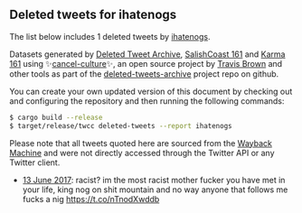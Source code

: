 ## Deleted tweets for ihatenogs

The list below includes 1 deleted tweets by
[ihatenogs](https://twitter.com/ihatenogs).



Datasets generated by [Deleted Tweet Archive](https://twitter.com/deletedtweet161), 
[SalishCoast 161](https://twitter.com/SalishCoastA) and [Karma 161](https://twitter.com/KarmaOneSixOne) 
using ✨[cancel-culture](https://github.com/travisbrown/cancel-culture)✨, an open source project by 
[Travis Brown](https://twitter.com/travisbrown) and other tools as part of the 
[deleted-tweets-archive](https://github.com/salcoast/deleted-tweets-archive/) project repo on github.

You can create your own updated version of this document by checking out and configuring the
repository and then running the following commands:

```bash
$ cargo build --release
$ target/release/twcc deleted-tweets --report ihatenogs
```

Please note that all tweets quoted here are sourced from the
[Wayback Machine](https://web.archive.org) and were not directly accessed through the Twitter API or
any Twitter client.

* [13 June 2017](https://web.archive.org/web/20170613232327/https://twitter.com/IHateNogs/status/874769213847719939): racist? im the most racist mother fucker you have met in your life, king nog on shit mountain  and no way anyone that follows me fucks a nig https://t.co/nTnodXwddb

